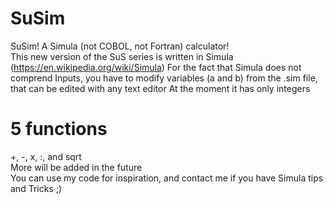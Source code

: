 # SuSim
SuSim! A Simula (not COBOL, not Fortran) calculator!<br>
This new version of the SuS series is written in Simula (https://en.wikipedia.org/wiki/Simula)
For the fact that Simula does not comprend Inputs, you have to modify variables (a and b) from the .sim file, that can be edited with any text editor
At the moment it has only integers
# 5 functions
+, -, x, :, and sqrt<br>
More will be added in the future<br>
You can use my code for inspiration, and contact me if you have Simula tips and Tricks ;)
